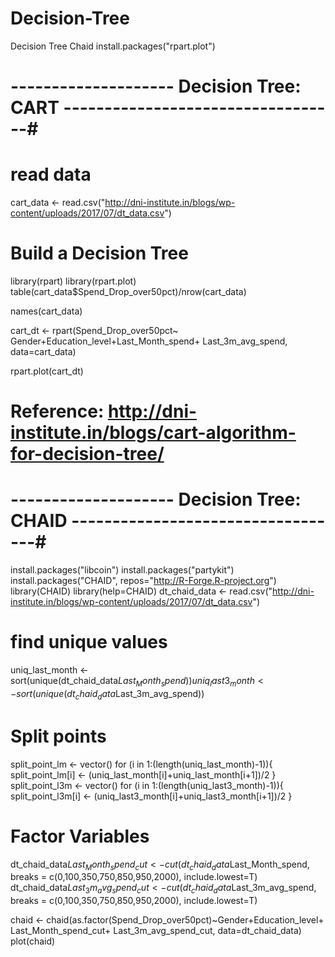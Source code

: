 # Decision-Tree
Decision Tree Chaid
install.packages("rpart.plot")
# -------------------- Decision Tree: CART ----------------------------------#
# read data
cart_data <- read.csv("http://dni-institute.in/blogs/wp-content/uploads/2017/07/dt_data.csv")

# Build a Decision Tree

library(rpart)
library(rpart.plot)
table(cart_data$Spend_Drop_over50pct)/nrow(cart_data)

names(cart_data)

cart_dt <- rpart(Spend_Drop_over50pct~ Gender+Education_level+Last_Month_spend+
               Last_3m_avg_spend,
             data=cart_data)


rpart.plot(cart_dt)

# Reference: http://dni-institute.in/blogs/cart-algorithm-for-decision-tree/

# -------------------- Decision Tree: CHAID ----------------------------------#
install.packages("libcoin")
install.packages("partykit")
install.packages("CHAID", repos="http://R-Forge.R-project.org")
library(CHAID)
library(help=CHAID)
dt_chaid_data <- read.csv("http://dni-institute.in/blogs/wp-content/uploads/2017/07/dt_data.csv")

# find unique values
uniq_last_month <- sort(unique(dt_chaid_data$Last_Month_spend))
uniq_last3_month <- sort(unique(dt_chaid_data$Last_3m_avg_spend))
# Split points
split_point_lm <- vector()
for (i in 1:(length(uniq_last_month)-1)){
  split_point_lm[i] <- (uniq_last_month[i]+uniq_last_month[i+1])/2
}
split_point_l3m <- vector()
for (i in 1:(length(uniq_last3_month)-1)){
  split_point_l3m[i] <- (uniq_last3_month[i]+uniq_last3_month[i+1])/2
}

# Factor Variables
dt_chaid_data$Last_Month_spend_cut <- cut(dt_chaid_data$Last_Month_spend,
                                          breaks = c(0,100,350,750,850,950,2000),
                         include.lowest=T)
dt_chaid_data$Last_3m_avg_spend_cut <- cut(dt_chaid_data$Last_3m_avg_spend,
                                          breaks = c(0,100,350,750,850,950,2000),
                                          include.lowest=T)


chaid <- chaid(as.factor(Spend_Drop_over50pct)~Gender+Education_level+
                 Last_Month_spend_cut+
                 Last_3m_avg_spend_cut,
               data=dt_chaid_data)
plot(chaid) 

